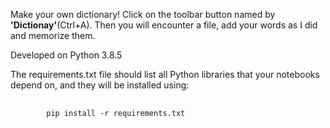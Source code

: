 <p>Make your own dictionary! Click on the toolbar button named by <strong>'Dictionay'</strong>(Ctrl+A). Then you will encounter a file, add your words as I did and memorize them.

<p>Developed on Python 3.8.5</p>

<p>The requirements.txt file should list all Python libraries that your notebooks depend on, and they will be installed using:</p>
<pre>
    <code>
        pip install -r requirements.txt
    </code>
</pre>

